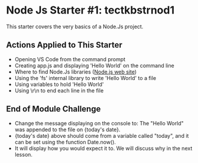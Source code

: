 # Node Js Starter #1: tectkbstrnod1

This starter covers the very basics of a Node.Js project.

## Actions Applied to This Starter

* Opening VS Code from the command prompt
* Creating app.js and displaying 'Hello World' on the command line
* Where to find Node.Js libraries ([Node.js web site](http://nodejs.org/api))
* Using the 'fs' internal library to write 'Hello World' to a file
* Using variables to hold 'Hello World'
* Using \r\n to end each line in the file

## End of Module Challenge

* Change the message displaying on the console to: The "Hello World" was appended to the file on {today's date}.
* {today's date} above should come from a variable called "today", and it can be set using the function Date.now().
* It will display how you would expect it to.  We will discuss why in the next lesson.

